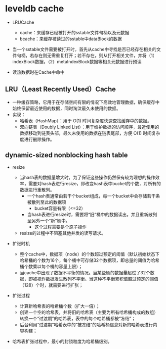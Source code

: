 # leveldb cache

+ LRUCache
    + cache：来缓存已经被打开的sstable文件句柄以及元数据
    + bcache：来缓存被读过的sstable中dataBlock的数据
    
+ 当一个sstable文件需要被打开时，首先从cache中寻找是否已经存在相关的文件句柄，若存在则无需重复打开；若不存在，则从打开相关文件，并将（1）indexBlock数据，（2）metaIndexBlock数据等相关元数据进行预读

+ 读热数据时在Cache中命中

## LRU（Least Recently Used）Cache 
+ 一种缓存策略，它用于在存储空间有限的情况下高效地管理数据，确保缓存中始终保留最近使用的数据，同时淘汰最久未使用的数据。
+ 实现：
    + 哈希表（HashMap）：用于 O(1) 时间复杂度快速查找缓存中的数据。
    + 双向链表（Doubly Linked List）：用于维护数据的访问顺序，最近使用的数据移动到链表头部，最久未使用的数据在链表尾部，方便 O(1) 时间复杂度进行删除操作。

## dynamic-sized nonblocking hash table
+ resize
    + 当hash表的数据量增大时，为了保证这些操作仍然保有较为理想的操作效率，需要对hash表进行resize，即改变hash表中bucket的个数，对所有的数据进行重散列。
        + 一个hash表通常由若干个bucket组成，每一个bucket中会存储若干条被散列至此的数据项
            + bucket容量有限（<=32）
        + 当hash表进行resize时，需要将“旧”桶中的数据读出，并且重新散列至另外一个“新”桶中。
            + 这个过程需要是个原子操作
    + resize的过程中不阻塞其他并发的读写请求。

+ 扩张时机
    + 整个cache中，数据项（node）的个数超过预定的阈值（默认初始状态下哈希桶的个数为16个，每个桶中可存储32个数据项，即总量的阈值为哈希桶个数乘以每个桶的容量上限）；
    + 当cache中出现了数据不平衡的情况。当某些桶的数据量超过了32个数据，即被视作数据发生散列不平衡。当这种不平衡累积值超过预定的阈值（128）个时，就需要进行扩张；

+ 扩张过程
    + 计算新哈希表的哈希桶个数（扩大一倍）；
    + 创建一个空的哈希表，并将旧的哈希表（主要为所有哈希桶构成的数组）转换一个“过渡期”的哈希表，表中的每个哈希桶都被“冻结”；
    + 后台利用“过渡期”哈希表中的“被冻结”的哈希桶信息对新的哈希表进行内容构建；

+ 哈希表扩张过程中，最小的封锁粒度为哈希桶级别。